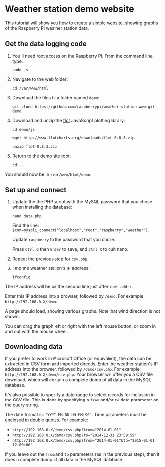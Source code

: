 # Weather station demo website

This tutorial will show you how to create a simple website, showing graphs of the Raspberry Pi weather station data.

## Get the data logging code

1. You'll need root access on the Raspberry Pi. From the command line, type:

    `sudo -s`

1. Navigate to the web folder:

    `cd /var/www/html`

1. Download the files to a folder named `demo`:

    `git clone https://github.com/raspberrypi/weather-station-www.git demo`
  
1. Download and unzip the [flot](http://www.flotcharts.org/) JavaScript plotting library:

    `cd demo/js`

    `wget http://www.flotcharts.org/downloads/flot-0.8.3.zip`

    `unzip flot-0.8.3.zip`


1. Return to the demo site root:

    `cd ..`

You should now be in `/var/www/html/demo`.

## Set up and connect
  
1. Update the the PHP script with the MySQL password that you chose when installing the database:

    `nano data.php`
  
    Find the line: `$con=mysqli_connect("localhost","root","raspberry","weather");`
  
    Update `raspberry` to the password that you chose.
  
    Press `Ctrl O` then `Enter` to save, and `Ctrl X` to quit nano.
  
1. Repeat the previous step for `csv.php`.

1. Find the weather station's IP address:

    `ifconfig`
  
  The IP address will be on the second line just after `inet addr:`.

Enter this IP address into a browser, followed by `/demo`. For example: `http://192.168.0.X/demo`.
  
  A page should load, showing various graphs. Note that wind direction is not shown.
  
  
  You can drag the graph left or right with the left mouse button, or zoom in and out with the mouse wheel.

## Downloading data

If you prefer to work in Microsoft Office (or equivalent), the data can be extracted in CSV form and imported directly. Enter the weather station's IP address into the browser, followed by `/demo/csv.php`. For example: `http://192.168.0.X/demo/csv.php`. Your browser will offer you a CSV file download, which will contain a complete dump of all data in the MySQL database.

It's also possible to specify a date range to select records for inclusion in the CSV file. This is done by specifying a `from` and/or `to` date parameter on the query string.

The date format is: `"YYYY-MM-DD HH:MM:SS"`. Time parameters must be enclosed in double quotes. For example:

  - `http://192.168.0.X/demo/csv.php?from="2014-01-01"`
  - `http://192.168.0.X/demo/csv.php?to="2014-12-31 23:59:59"`
  - `http://192.168.0.X/demo/csv.php?from="2014-01-01"&to="2015-01-01 12:00:00"`

  If you leave out the `from` and `to` parameters (as in the previous step), then it does a complete dump of all data in the MySQL database.

